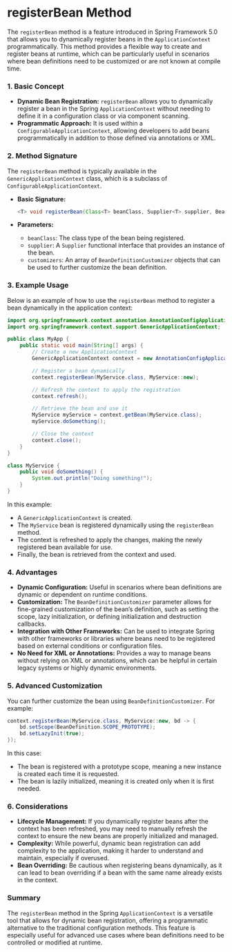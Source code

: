 # registerBean Method

The `registerBean` method is a feature introduced in Spring Framework 5.0 that allows you to dynamically register beans in the `ApplicationContext` programmatically. This method provides a flexible way to create and register beans at runtime, which can be particularly useful in scenarios where bean definitions need to be customized or are not known at compile time.

### 1. **Basic Concept**

- **Dynamic Bean Registration:** `registerBean` allows you to dynamically register a bean in the Spring `ApplicationContext` without needing to define it in a configuration class or via component scanning.
- **Programmatic Approach:** It is used within a `ConfigurableApplicationContext`, allowing developers to add beans programmatically in addition to those defined via annotations or XML.

### 2. **Method Signature**

   The `registerBean` method is typically available in the `GenericApplicationContext` class, which is a subclass of `ConfigurableApplicationContext`.

- **Basic Signature:**
  
  ```java
  <T> void registerBean(Class<T> beanClass, Supplier<T> supplier, BeanDefinitionCustomizer... customizers)
  ```

- **Parameters:**
  
  - `beanClass`: The class type of the bean being registered.
  - `supplier`: A `Supplier` functional interface that provides an instance of the bean.
  - `customizers`: An array of `BeanDefinitionCustomizer` objects that can be used to further customize the bean definition.

### 3. **Example Usage**

   Below is an example of how to use the `registerBean` method to register a bean dynamically in the application context:

```java
import org.springframework.context.annotation.AnnotationConfigApplicationContext;
import org.springframework.context.support.GenericApplicationContext;

public class MyApp {
    public static void main(String[] args) {
        // Create a new ApplicationContext
        GenericApplicationContext context = new AnnotationConfigApplicationContext();

        // Register a bean dynamically
        context.registerBean(MyService.class, MyService::new);

        // Refresh the context to apply the registration
        context.refresh();

        // Retrieve the bean and use it
        MyService myService = context.getBean(MyService.class);
        myService.doSomething();

        // Close the context
        context.close();
    }
}

class MyService {
    public void doSomething() {
        System.out.println("Doing something!");
    }
}
```

   In this example:

- A `GenericApplicationContext` is created.
- The `MyService` bean is registered dynamically using the `registerBean` method.
- The context is refreshed to apply the changes, making the newly registered bean available for use.
- Finally, the bean is retrieved from the context and used.

### 4. **Advantages**

- **Dynamic Configuration:** Useful in scenarios where bean definitions are dynamic or dependent on runtime conditions.
- **Customization:** The `BeanDefinitionCustomizer` parameter allows for fine-grained customization of the bean’s definition, such as setting the scope, lazy initialization, or defining initialization and destruction callbacks.
- **Integration with Other Frameworks:** Can be used to integrate Spring with other frameworks or libraries where beans need to be registered based on external conditions or configuration files.
- **No Need for XML or Annotations:** Provides a way to manage beans without relying on XML or annotations, which can be helpful in certain legacy systems or highly dynamic environments.

### 5. **Advanced Customization**

   You can further customize the bean using `BeanDefinitionCustomizer`. For example:

```java
context.registerBean(MyService.class, MyService::new, bd -> {
    bd.setScope(BeanDefinition.SCOPE_PROTOTYPE);
    bd.setLazyInit(true);
});
```

   In this case:

- The bean is registered with a prototype scope, meaning a new instance is created each time it is requested.
- The bean is lazily initialized, meaning it is created only when it is first needed.

### 6. **Considerations**

- **Lifecycle Management:** If you dynamically register beans after the context has been refreshed, you may need to manually refresh the context to ensure the new beans are properly initialized and managed.
- **Complexity:** While powerful, dynamic bean registration can add complexity to the application, making it harder to understand and maintain, especially if overused.
- **Bean Overriding:** Be cautious when registering beans dynamically, as it can lead to bean overriding if a bean with the same name already exists in the context.

### Summary

The `registerBean` method in the Spring `ApplicationContext` is a versatile tool that allows for dynamic bean registration, offering a programmatic alternative to the traditional configuration methods. This feature is especially useful for advanced use cases where bean definitions need to be controlled or modified at runtime.
